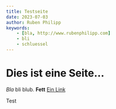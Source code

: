 ```yaml
---
title: Testseite
date: 2023-07-03
author: Ruben Philipp
keywords:
    - [bla, http://www.rubenphilipp.com]
    - bli
    - schluessel
---
```

# Dies ist eine Seite…

*Bla* bli blub. <b>Fett</b> [Ein Link](http://www.rubenphilipp.com)

Test
